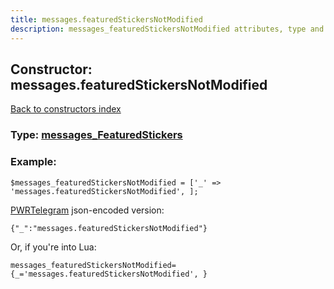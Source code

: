 ```yaml
---
title: messages.featuredStickersNotModified
description: messages_featuredStickersNotModified attributes, type and example
---
```

## Constructor: messages.featuredStickersNotModified  
[Back to constructors index](index.md)






### Type: [messages\_FeaturedStickers](../types/messages_FeaturedStickers.md)


### Example:

```
$messages_featuredStickersNotModified = ['_' => 'messages.featuredStickersNotModified', ];
```  

[PWRTelegram](https://pwrtelegram.xyz) json-encoded version:

```
{"_":"messages.featuredStickersNotModified"}
```


Or, if you're into Lua:  


```
messages_featuredStickersNotModified={_='messages.featuredStickersNotModified', }

```


